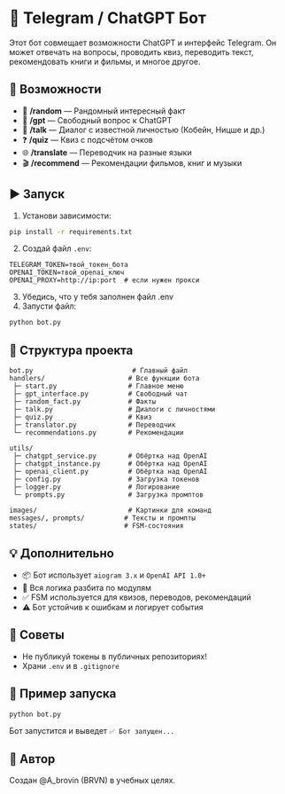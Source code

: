 # 🤖 Telegram / ChatGPT Бот

Этот бот совмещает возможности ChatGPT и интерфейс Telegram. Он может отвечать на вопросы, проводить квиз, переводить текст, рекомендовать книги и фильмы, и многое другое.

## 🔧 Возможности

- 🎲 **/random** — Рандомный интересный факт
- 💬 **/gpt** — Свободный вопрос к ChatGPT
- 👤 **/talk** — Диалог с известной личностью (Кобейн, Ницше и др.)
- ❓ **/quiz** — Квиз с подсчётом очков
- 🌐 **/translate** — Переводчик на разные языки
- 🎬 **/recommend** — Рекомендации фильмов, книг и музыки

## ▶️ Запуск

1. Установи зависимости:

```bash
pip install -r requirements.txt
```

2. Создай файл `.env`:

```env
TELEGRAM_TOKEN=твой_токен_бота
OPENAI_TOKEN=твой_openai_ключ
OPENAI_PROXY=http://ip:port  # если нужен прокси
```

3. Убедись, что у тебя заполнен файл .env
4. Запусти файл:

```bash
python bot.py
```

## 📁 Структура проекта

```
bot.py                         # Главный файл
handlers/                     # Все функции бота
 ├─ start.py                  # Главное меню
 ├─ gpt_interface.py          # Свободный чат
 ├─ random_fact.py            # Факты
 ├─ talk.py                   # Диалоги с личностями
 ├─ quiz.py                   # Квиз
 ├─ translator.py             # Переводчик
 └─ recommendations.py        # Рекомендации

utils/
 ├─ chatgpt_service.py        # Обёртка над OpenAI
 ├─ chatgpt_instance.py       # Обёртка над OpenAI
 ├─ openai_client.py          # Обёртка над OpenAI
 ├─ config.py                 # Загрузка токенов
 ├─ logger.py                 # Логирование
 └─ prompts.py                # Загрузка промптов

images/                       # Картинки для команд
messages/, prompts/          # Тексты и промпты
states/                      # FSM-состояния
```

## 💡 Дополнительно

- 📦 Бот использует `aiogram 3.x` и `OpenAI API 1.0+`
- 📂 Вся логика разбита по модулям
- ✅ FSM используется для квизов, переводов, рекомендаций
- ⚠️ Бот устойчив к ошибкам и логирует события

## 🧠 Советы

- Не публикуй токены в публичных репозиториях!
- Храни `.env` и в `.gitignore`

## 🚀 Пример запуска

```bash
python bot.py
```

Бот запустится и выведет `✅ Бот запущен...`

## 📝 Автор

Создан @A_brovin (BRVN) в учебных целях.
